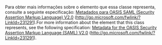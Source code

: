 <span data-ttu-id="537ee-101">Para obter mais informações sobre o elemento que essa classe representa, consulte a seguinte especificação: [Metadados para OASIS SAML (Security Assertion Markup Language) V2.0](http://go.microsoft.com/fwlink/?LinkId=231291) (http://go.microsoft.com/fwlink/?LinkId=231291).</span><span class="sxs-lookup"><span data-stu-id="537ee-101">For more information about the element that this class represents, see the following specification: [Metadata for the OASIS Security Assertion Markup Language (SAML) V2.0](http://go.microsoft.com/fwlink/?LinkId=231291) (http://go.microsoft.com/fwlink/?LinkId=231291).</span></span>